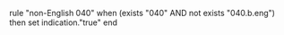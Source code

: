rule "non-English 040"
when
	(exists "040" AND not exists "040.b.eng")
then
	set indication."true"
end